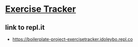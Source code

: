 # [Exercise Tracker](https://www.freecodecamp.org/learn/apis-and-microservices/apis-and-microservices-projects/exercise-tracker)

## link to repl.it

- https://boilerplate-project-exercisetracker.idoleybo.repl.co
